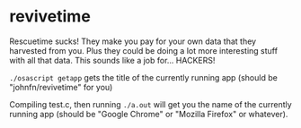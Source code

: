 revivetime
==========

Rescuetime sucks! They make you pay for your own data that they harvested from you. Plus they could be doing a lot more interesting stuff with all that data. This sounds like a job for... HACKERS!

`./osascript getapp` gets the title of the currently running app (should be "johnfn/revivetime" for you)

Compiling test.c, then running `./a.out` will get you the name of the currently running app (should be "Google Chrome" or "Mozilla Firefox" or whatever).
